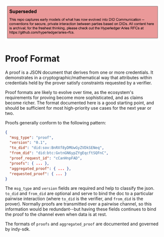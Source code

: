 ![superseded](../superseded.png)
# Proof Format

A proof is a JSON document that derives from one or more credentials. It
demonstrates in a cryptographic/mathematical way that attributes within
credentials held by the prover satisfy constraints requested by a verifier.

Proof formats are likely to evolve over time, as the ecosystem's
requirements for proving become more sophisticated, and as claims
become richer. The format documented here is a good starting point,
and should be sufficient for most high-priority use cases for the
next year or two.

Proofs generally conform to the following pattern:

```json
{
  "msg_type": "proof",
  "version": "0.1",
  "to_did": "did:sov:BnRXf8yDMUwGyZVDkSENeq",
  "from_did": "did:btc:GxtnGN6ypZYgEqcftSQFnC",
  "proof_request_id": "cCanHnpFAD",
  "proofs": { ... },
  "aggregated_proof": { ... },
  "requested_proof": { ... }
}
```

The `msg_type` and `version` fields are required and help to classify
the json. `to_did` and `from_did` are optional and serve to bind the doc
to a particular pairwise interaction (where `to_did` is the verifier, and
`from_did` is the prover). Normally proofs are transmitted over a
pairwise channel, so this information would be redundant--but having
these fields continues to bind the proof to the channel even when
data is at rest.

The formats of `proofs` and `aggregated_proof` are documented and governed
by indy-sdk.

